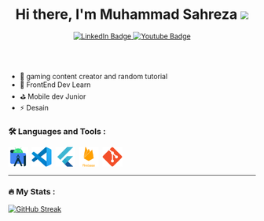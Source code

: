 <h1 align="center">
  Hi there, I'm Muhammad Sahreza
  <img src="https://yt3.googleusercontent.com/KP0K2ZJMYMpWTl6m9tve-XIn8ypwmFqv5tHU2NL4hqSagu5iSOewR7PFxewT9-Xhhz5VtWig=s900-c-k-c0x00ffffff-no-rj" width="100px"/>
</h1>

<!-- Social media -->
<div id="badges" align="center">
  <a href="https://www.linkedin.com/in/muhammad-reza-61b4062a2/">
    <img src="https://img.shields.io/badge/LinkedIn-blue?style=for-the-badge&logo=linkedin&logoColor=white" alt="LinkedIn Badge"/>
  </a>
  <a href="https://www.youtube.com/channel/UCpvFKZpnFsfuLIlCO0p5qVA">
    <img src="https://img.shields.io/badge/YouTube-red?style=for-the-badge&logo=youtube&logoColor=white" alt="Youtube Badge"/>
  </a>
</div>

<!-- views counter -->
<div align="center">
  <img src="https://komarev.com/ghpvc/?username=ahmadsufyan455&style=flat-square&color=blue" alt=""/>
</div><br><br>

- 🔭 gaming content creator and random tutorial
- 🌱 FrontEnd Dev Learn
- ⛳️ Mobile dev Junior
- ⚡ Desain 
### :hammer_and_wrench: Languages and Tools :

<div>
  <img src="https://github.com/devicons/devicon/blob/master/icons/androidstudio/androidstudio-original.svg" title="Java" alt="Java" width="40" height="40"/>&nbsp;
  <img src="https://github.com/devicons/devicon/blob/master/icons/vscode/vscode-original.svg" title="React" alt="React" width="40" height="40"/>&nbsp;
  <img src="https://github.com/devicons/devicon/blob/master/icons/flutter/flutter-original.svg" title="Flutter" alt="Flutter" width="40" height="40"/>&nbsp;
  <img src="https://github.com/devicons/devicon/blob/master/icons/firebase/firebase-plain-wordmark.svg" title="Firebase" alt="Firebase" width="40" height="40"/>&nbsp;
  <img src="https://github.com/devicons/devicon/blob/master/icons/git/git-original.svg" title="MySQL"  alt="MySQL" width="40" height="40"/>&nbsp;
</div>

---

### :fire: My Stats :

[![GitHub Streak](http://github-readme-streak-stats.herokuapp.com?user=ahmadsufyan455&theme=dark&background=000000)](https://git.io/streak-stats)

<!--
**ahmadsufyan455/ahmadsufyan455** is a ✨ _special_ ✨ repository because its `README.md` (this file) appears on your GitHub profile.

Here are some ideas to get you started:

- 🔭 I’m currently working on ...
- 🌱 I’m currently learning ...
- 👯 I’m looking to collaborate on ...
- 🤔 I’m looking for help with ...
- 💬 Ask me about ...
- 📫 How to reach me: ...
- 😄 Pronouns: ...
- ⚡ Fun fact: ..
